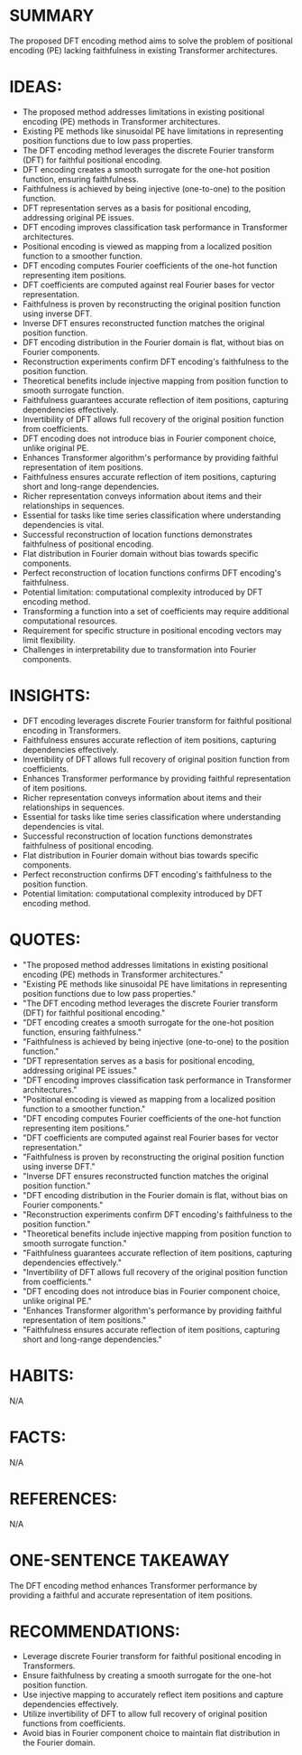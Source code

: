 # SUMMARY
The proposed DFT encoding method aims to solve the problem of positional encoding (PE) lacking faithfulness in existing Transformer architectures.

# IDEAS:
- The proposed method addresses limitations in existing positional encoding (PE) methods in Transformer architectures.
- Existing PE methods like sinusoidal PE have limitations in representing position functions due to low pass properties.
- The DFT encoding method leverages the discrete Fourier transform (DFT) for faithful positional encoding.
- DFT encoding creates a smooth surrogate for the one-hot position function, ensuring faithfulness.
- Faithfulness is achieved by being injective (one-to-one) to the position function.
- DFT representation serves as a basis for positional encoding, addressing original PE issues.
- DFT encoding improves classification task performance in Transformer architectures.
- Positional encoding is viewed as mapping from a localized position function to a smoother function.
- DFT encoding computes Fourier coefficients of the one-hot function representing item positions.
- DFT coefficients are computed against real Fourier bases for vector representation.
- Faithfulness is proven by reconstructing the original position function using inverse DFT.
- Inverse DFT ensures reconstructed function matches the original position function.
- DFT encoding distribution in the Fourier domain is flat, without bias on Fourier components.
- Reconstruction experiments confirm DFT encoding's faithfulness to the position function.
- Theoretical benefits include injective mapping from position function to smooth surrogate function.
- Faithfulness guarantees accurate reflection of item positions, capturing dependencies effectively.
- Invertibility of DFT allows full recovery of the original position function from coefficients.
- DFT encoding does not introduce bias in Fourier component choice, unlike original PE.
- Enhances Transformer algorithm's performance by providing faithful representation of item positions.
- Faithfulness ensures accurate reflection of item positions, capturing short and long-range dependencies.
- Richer representation conveys information about items and their relationships in sequences.
- Essential for tasks like time series classification where understanding dependencies is vital.
- Successful reconstruction of location functions demonstrates faithfulness of positional encoding.
- Flat distribution in Fourier domain without bias towards specific components.
- Perfect reconstruction of location functions confirms DFT encoding's faithfulness.
- Potential limitation: computational complexity introduced by DFT encoding method.
- Transforming a function into a set of coefficients may require additional computational resources.
- Requirement for specific structure in positional encoding vectors may limit flexibility.
- Challenges in interpretability due to transformation into Fourier components.

# INSIGHTS:
- DFT encoding leverages discrete Fourier transform for faithful positional encoding in Transformers.
- Faithfulness ensures accurate reflection of item positions, capturing dependencies effectively.
- Invertibility of DFT allows full recovery of original position function from coefficients.
- Enhances Transformer performance by providing faithful representation of item positions.
- Richer representation conveys information about items and their relationships in sequences.
- Essential for tasks like time series classification where understanding dependencies is vital.
- Successful reconstruction of location functions demonstrates faithfulness of positional encoding.
- Flat distribution in Fourier domain without bias towards specific components.
- Perfect reconstruction confirms DFT encoding's faithfulness to the position function.
- Potential limitation: computational complexity introduced by DFT encoding method.

# QUOTES:
- "The proposed method addresses limitations in existing positional encoding (PE) methods in Transformer architectures."
- "Existing PE methods like sinusoidal PE have limitations in representing position functions due to low pass properties."
- "The DFT encoding method leverages the discrete Fourier transform (DFT) for faithful positional encoding."
- "DFT encoding creates a smooth surrogate for the one-hot position function, ensuring faithfulness."
- "Faithfulness is achieved by being injective (one-to-one) to the position function."
- "DFT representation serves as a basis for positional encoding, addressing original PE issues."
- "DFT encoding improves classification task performance in Transformer architectures."
- "Positional encoding is viewed as mapping from a localized position function to a smoother function."
- "DFT encoding computes Fourier coefficients of the one-hot function representing item positions."
- "DFT coefficients are computed against real Fourier bases for vector representation."
- "Faithfulness is proven by reconstructing the original position function using inverse DFT."
- "Inverse DFT ensures reconstructed function matches the original position function."
- "DFT encoding distribution in the Fourier domain is flat, without bias on Fourier components."
- "Reconstruction experiments confirm DFT encoding's faithfulness to the position function."
- "Theoretical benefits include injective mapping from position function to smooth surrogate function."
- "Faithfulness guarantees accurate reflection of item positions, capturing dependencies effectively."
- "Invertibility of DFT allows full recovery of the original position function from coefficients."
- "DFT encoding does not introduce bias in Fourier component choice, unlike original PE."
- "Enhances Transformer algorithm's performance by providing faithful representation of item positions."
- "Faithfulness ensures accurate reflection of item positions, capturing short and long-range dependencies."

# HABITS:
N/A

# FACTS:
N/A

# REFERENCES:
N/A

# ONE-SENTENCE TAKEAWAY
The DFT encoding method enhances Transformer performance by providing a faithful and accurate representation of item positions.

# RECOMMENDATIONS:
- Leverage discrete Fourier transform for faithful positional encoding in Transformers.
- Ensure faithfulness by creating a smooth surrogate for the one-hot position function.
- Use injective mapping to accurately reflect item positions and capture dependencies effectively.
- Utilize invertibility of DFT to allow full recovery of original position functions from coefficients.
- Avoid bias in Fourier component choice to maintain flat distribution in the Fourier domain.